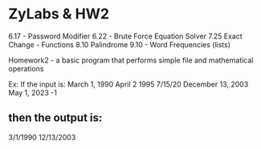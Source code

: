 # ZyLabs & HW2
6.17 - Password Modifier
6.22 - Brute Force Equation Solver 
7.25 Exact Change - Functions 
8.10 Palindrome 
9.10 - Word Frequencies (lists)

Homework2 - a basic program that performs simple file and mathematical operations

Ex: If the input is:
March 1, 1990
April 2 1995
7/15/20
December 13, 2003
May 1, 2023
-1

then the output is:
--
 3/1/1990
 12/13/2003
